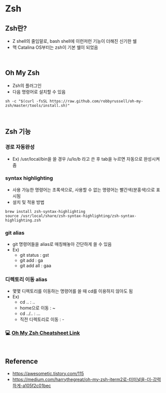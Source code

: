 # Zsh

## Zsh란?
* Z shell의 줄임말로, bash shell에 이런저런 기능이 더해진 신기한 쉘
* 맥 Catalina OS부터는 zsh이 기본 쉘이 되었음

<br>

## Oh My Zsh
* Zsh의 플러그인
* 다음 명령어로 설치할 수 있음
```shell
sh -c "$(curl -fsSL https://raw.github.com/robbyrussell/oh-my-zsh/master/tools/install.sh)"
```

<br>

## Zsh 기능

### 경로 자동완성
* Ex) /usr/local/bin을 쓸 경우 /u/lo/b 라고 쓴 후 tab을 누르면 자동으로 완성시켜줌

### syntax highlighting
* 사용 가능한 명령어는 초록색으로, 사용할 수 없는 명령어는 빨간색(분홍색)으로 표시됨
* 설치 및 적용 방법
```shell
brew install zsh-syntax-highlighting
source /usr/local/share/zsh-syntax-highlighting/zsh-syntax-highlighting.zsh
```

### git alias
* git 명령어들을 alias로 매칭해놓아 간단하게 쓸 수 있음
* Ex)
    * git status : gst
    * git add : ga
    * git add all : gaa
    
### 디렉토리 이동 alias
* 몇몇 디렉토리를 이동하는 명령어를 쓸 때 cd를 이용하지 않아도 됨
* Ex)
    * cd .. : ..
    * home으로 이동 : ~
    * cd ../.. : ...
    * 직전 디렉토리로 이동 : -

### 💻 [Oh My Zsh Cheatsheet Link](https://github.com/ohmyzsh/ohmyzsh/wiki/Cheatsheet)

<br>

## Reference
* <https://awesometic.tistory.com/115>
* <https://medium.com/harrythegreat/oh-my-zsh-iterm2로-터미널을-더-강력하게-a105f2c01bec>
